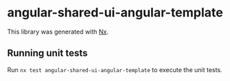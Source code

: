 # angular-shared-ui-angular-template

This library was generated with [Nx](https://nx.dev).

## Running unit tests

Run `nx test angular-shared-ui-angular-template` to execute the unit tests.
